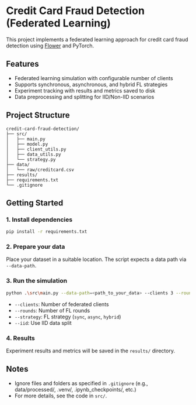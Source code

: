 # Credit Card Fraud Detection (Federated Learning)

This project implements a federated learning approach for credit card fraud detection using [Flower](https://flower.dev/) and PyTorch.

## Features

- Federated learning simulation with configurable number of clients
- Supports synchronous, asynchronous, and hybrid FL strategies
- Experiment tracking with results and metrics saved to disk
- Data preprocessing and splitting for IID/Non-IID scenarios

## Project Structure

```
credit-card-fraud-detection/
├── src/
│   ├── main.py
│   ├── model.py
│   ├── client_utils.py
│   ├── data_utils.py
│   └── strategy.py
├── data/
│   └── raw/creditcard.csv
├── results/
├── requirements.txt
└── .gitignore
```

## Getting Started

### 1. Install dependencies

```bash
pip install -r requirements.txt
```

### 2. Prepare your data

Place your dataset in a suitable location. The script expects a data path via `--data-path`.

### 3. Run the simulation

```bash
python .\src\main.py --data-path=<path_to_your_data> --clients 3 --rounds 2 --strategy sync --distribution non-iid-weak
```

- `--clients`: Number of federated clients
- `--rounds`: Number of FL rounds
- `--strategy`: FL strategy (`sync`, `async`, `hybrid`)
- `--iid`: Use IID data split

### 4. Results

Experiment results and metrics will be saved in the `results/` directory.

## Notes

- Ignore files and folders as specified in `.gitignore` (e.g., data/processed/, .venv/, .ipynb_checkpoints/, etc.)
- For more details, see the code in `src/`.
